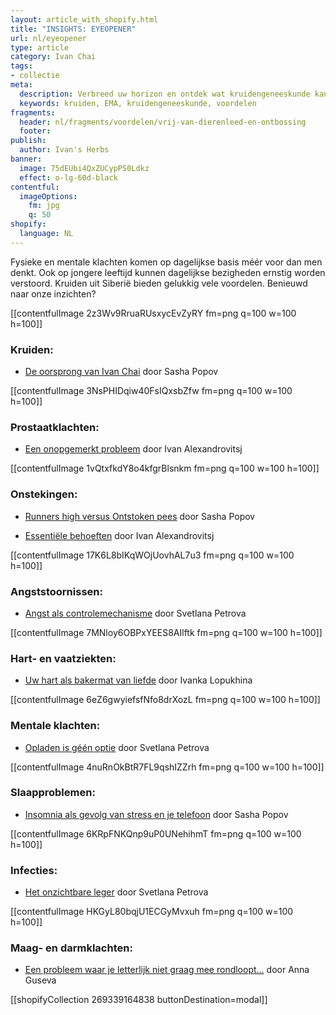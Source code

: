 ```yaml
---
layout: article_with_shopify.html
title: "INSIGHTS: EYEOPENER"
url: nl/eyeopener
type: article
category: Ivan Chai
tags:
- collectie
meta:
  description: Verbreed uw horizon en ontdek wat kruidengeneeskunde kan betekenen in het dagelijks leven. Veilig en effectief op langere termijn en tevens vrij van dierenleed en chemicaliën. Benieuwd naar onze inzichten?
  keywords: kruiden, EMA, kruidengeneeskunde, voordelen
fragments:
  header: nl/fragments/voordelen/vrij-van-dierenleed-en-ontbossing
  footer:
publish:
  author: Ivan's Herbs
banner:
  image: 75dEUbi4QxZUCypPS0Ldkz
  effect: o-lg-60d-black
contentful:
  imageOptions:
    fm: jpg
    q: 50
shopify:
  language: NL
---
```


Fysieke en mentale klachten komen op dagelijkse basis méér voor dan men denkt. Ook op jongere leeftijd kunnen dagelijkse bezigheden ernstig worden verstoord. Kruiden uit Siberië bieden gelukkig vele voordelen. Benieuwd naar onze inzichten?

[[contentfulImage 2z3Wv9RruaRUsxycEvZyRY fm=png q=100 w=100 h=100]]

### Kruiden:
* [De oorsprong van Ivan Chai](/nl/artikel/ivanchai/de-oorsprong-van-ivan-chai/) door Sasha Popov

[[contentfulImage 3NsPHIDqiw40FsIQxsbZfw fm=png q=100 w=100 h=100]]

### Prostaatklachten:
* [Een onopgemerkt probleem](/nl/artikel/prostaat/prostaatkanker/een-onopgemerkt-probleem/) door Ivan Alexandrovitsj

[[contentfulImage 1vQtxfkdY8o4kfgrBlsnkm fm=png q=100 w=100 h=100]]

### Onstekingen:
* [Runners high versus Ontstoken pees](/nl/artikel/peesontsteking/runners-high-versus-ontstoken-pees) door Sasha Popov

* [Essentiële behoeften](/nl/artikel/slijmbeursontsteking/essentiele-behoeften/) door Ivan Alexandrovitsj

[[contentfulImage 17K6L8bIKqWOjUovhAL7u3 fm=png q=100 w=100 h=100]]

### Angststoornissen:
* [Angst als controlemechanisme](/nl/artikel/angst/angst-als-controlemechanisme/) door Svetlana Petrova

[[contentfulImage 7MNloy6OBPxYEES8AIlftk fm=png q=100 w=100 h=100]]

### Hart- en vaatziekten:
* [Uw hart als bakermat van liefde](/nl/artikel/hart-en-vaatziekten/uw-hart-als-bakermat-van-liefde/) door Ivanka Lopukhina

[[contentfulImage 6eZ6gwyiefsfNfo8drXozL fm=png q=100 w=100 h=100]]

### Mentale klachten:
* [Opladen is géén optie](/nl/artikel/burnout/opladen-is-geen-optie/) door Svetlana Petrova

[[contentfulImage 4nuRnOkBtR7FL9qshIZZrh fm=png q=100 w=100 h=100]]

### Slaapproblemen:
* [Insomnia als gevolg van stress en je telefoon](/nl/artikel/slaapproblemen/insomnia-als-gevolg-van-stress-en-je-telefoon/) door Sasha Popov

[[contentfulImage 6KRpFNKQnp9uP0UNehihmT fm=png q=100 w=100 h=100]]

### Infecties:
* [Het onzichtbare leger](/nl/artikel/infecties/het-onzichtbare-leger/) door Svetlana Petrova

[[contentfulImage HKGyL80bqjU1ECGyMvxuh fm=png q=100 w=100 h=100]]

### Maag- en darmklachten:
* [Een probleem waar je letterlijk niet graag mee rondloopt...](/nl/artikel/een-probleem-waar-je-niet-graag-mee-rondloopt) door Anna Guseva

[[shopifyCollection 269339164838 buttonDestination=modal]]
